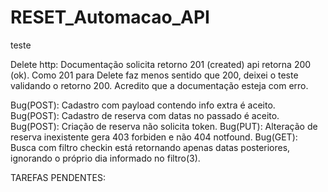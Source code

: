 # RESET_Automacao_API
teste

Delete http: Documentação solicita retorno 201 (created) api retorna 200 (ok). Como 201 para Delete 
faz menos sentido que 200, deixei o teste validando o retorno 200. Acredito que a documentação
esteja com erro.

Bug(POST): Cadastro com payload contendo info extra é aceito.
Bug(POST): Cadastro de reserva com datas no passado é aceito.
Bug(POST): Criação de reserva não solicita token.
Bug(PUT): Alteração de reserva inexistente gera 403 forbiden e não 404 notfound.
Bug(GET): Busca com filtro checkin está retornando apenas datas posteriores, ignorando o próprio dia informado no filtro(3).

TAREFAS PENDENTES:


